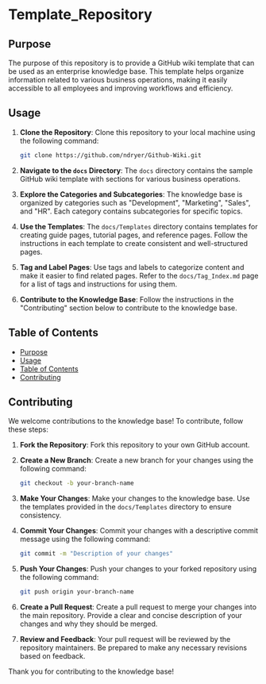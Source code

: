# Template_Repository

## Purpose

The purpose of this repository is to provide a GitHub wiki template that can be used as an enterprise knowledge base. This template helps organize information related to various business operations, making it easily accessible to all employees and improving workflows and efficiency.

## Usage

1. **Clone the Repository**: Clone this repository to your local machine using the following command:
   ```bash
   git clone https://github.com/ndryer/Github-Wiki.git
   ```

2. **Navigate to the `docs` Directory**: The `docs` directory contains the sample GitHub wiki template with sections for various business operations.

3. **Explore the Categories and Subcategories**: The knowledge base is organized by categories such as "Development", "Marketing", "Sales", and "HR". Each category contains subcategories for specific topics.

4. **Use the Templates**: The `docs/Templates` directory contains templates for creating guide pages, tutorial pages, and reference pages. Follow the instructions in each template to create consistent and well-structured pages.

5. **Tag and Label Pages**: Use tags and labels to categorize content and make it easier to find related pages. Refer to the `docs/Tag_Index.md` page for a list of tags and instructions for using them.

6. **Contribute to the Knowledge Base**: Follow the instructions in the "Contributing" section below to contribute to the knowledge base.

## Table of Contents

- [Purpose](#purpose)
- [Usage](#usage)
- [Table of Contents](#table-of-contents)
- [Contributing](#contributing)

## Contributing

We welcome contributions to the knowledge base! To contribute, follow these steps:

1. **Fork the Repository**: Fork this repository to your own GitHub account.

2. **Create a New Branch**: Create a new branch for your changes using the following command:
   ```bash
   git checkout -b your-branch-name
   ```

3. **Make Your Changes**: Make your changes to the knowledge base. Use the templates provided in the `docs/Templates` directory to ensure consistency.

4. **Commit Your Changes**: Commit your changes with a descriptive commit message using the following command:
   ```bash
   git commit -m "Description of your changes"
   ```

5. **Push Your Changes**: Push your changes to your forked repository using the following command:
   ```bash
   git push origin your-branch-name
   ```

6. **Create a Pull Request**: Create a pull request to merge your changes into the main repository. Provide a clear and concise description of your changes and why they should be merged.

7. **Review and Feedback**: Your pull request will be reviewed by the repository maintainers. Be prepared to make any necessary revisions based on feedback.

Thank you for contributing to the knowledge base!
